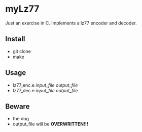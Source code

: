 myLz77
======

Just an exercise in  C. Implements a lz77 encoder and decoder.

Install
-------
* git clone
* make

Usage
------
* lz77_enc.e *input_file* *output_file*
* lz77_dec.e *input_file* *output_file*

Beware
-------
* the dog
* output_file will be **OVERWRITTEN!!!**
